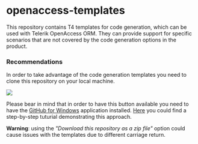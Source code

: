 openaccess-templates
====================

This repository contains T4 templates for code generation, which can be used with Telerik OpenAccess ORM. They can provide support for specific scenarios that are not covered by the code generation options in the product.

### Recommendations ###

In order to take advantage of the code generation templates you need to clone this repository on your local machine.

![](https://s3.amazonaws.com/github-images/blog/2012/gh4w/clone-in-windows-button.png)

Please bear in mind that in order to have this button available you need to have the <a href="http://windows.github.com" target="_blank">GitHub for Windows</a> application installed. <a href="https://github.com/blog/1127-github-for-windows" target="_blank">Here</a> you could find a step-by-step tuturial demonstrating this approach.

**Warning**: using the *"Download this repository as a zip file"* option could cause issues with the templates due to different carriage return.
